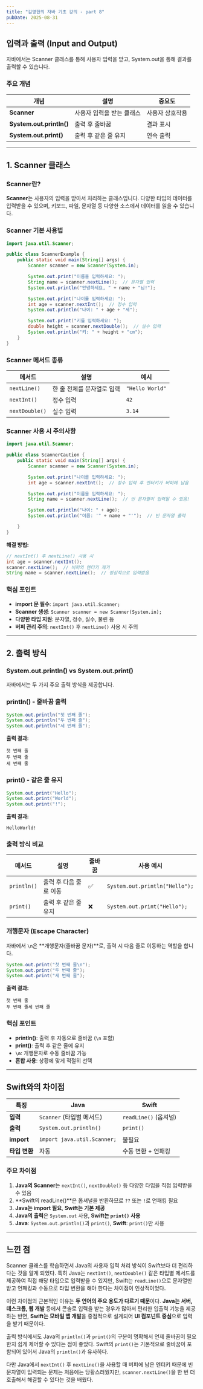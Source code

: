 ```yaml
---
title: "김영한의 자바 기초 강의 - part 8"
pubDate: 2025-08-31
---
```


## 입력과 출력 (Input and Output)

자바에서는 Scanner 클래스를 통해 사용자 입력을 받고, System.out을 통해 결과를 출력할 수 있습니다.

### 주요 개념

| 개념                     | 설명                      | 중요도          |
| ------------------------ | ------------------------- | --------------- |
| **Scanner**              | 사용자 입력을 받는 클래스 | 사용자 상호작용 |
| **System.out.println()** | 출력 후 줄바꿈            | 결과 표시       |
| **System.out.print()**   | 출력 후 같은 줄 유지      | 연속 출력       |

---

## 1. Scanner 클래스

### Scanner란?

**Scanner**는 사용자의 입력을 받아서 처리하는 클래스입니다. 다양한 타입의 데이터를 입력받을 수 있으며, 키보드, 파일, 문자열 등 다양한 소스에서 데이터를 읽을 수 있습니다.

### Scanner 기본 사용법

```java
import java.util.Scanner;

public class ScannerExample {
    public static void main(String[] args) {
        Scanner scanner = new Scanner(System.in);

        System.out.print("이름을 입력하세요: ");
        String name = scanner.nextLine();  // 문자열 입력
        System.out.println("안녕하세요, " + name + "님!");

        System.out.print("나이를 입력하세요: ");
        int age = scanner.nextInt();  // 정수 입력
        System.out.println("나이: " + age + "세");

        System.out.print("키를 입력하세요: ");
        double height = scanner.nextDouble();  // 실수 입력
        System.out.println("키: " + height + "cm");
    }
}
```

### Scanner 메서드 종류

| 메서드         | 설명                       | 예시            |
| -------------- | -------------------------- | --------------- |
| `nextLine()`   | 한 줄 전체를 문자열로 입력 | `"Hello World"` |
| `nextInt()`    | 정수 입력                  | `42`            |
| `nextDouble()` | 실수 입력                  | `3.14`          |

### Scanner 사용 시 주의사항

```java
import java.util.Scanner;

public class ScannerCaution {
    public static void main(String[] args) {
        Scanner scanner = new Scanner(System.in);

        System.out.print("나이를 입력하세요: ");
        int age = scanner.nextInt();  // 정수 입력 후 엔터키가 버퍼에 남음

        System.out.print("이름을 입력하세요: ");
        String name = scanner.nextLine();  // 빈 문자열이 입력될 수 있음!

        System.out.println("나이: " + age);
        System.out.println("이름: '" + name + "'");  // 빈 문자열 출력

    }
}
```

**해결 방법:**

```java
// nextInt() 후 nextLine() 사용 시
int age = scanner.nextInt();
scanner.nextLine();  // 버퍼의 엔터키 제거
String name = scanner.nextLine();  // 정상적으로 입력받음
```

### 핵심 포인트

- **import 문 필수**: `import java.util.Scanner;`
- **Scanner 생성**: `Scanner scanner = new Scanner(System.in);`
- **다양한 타입 지원**: 문자열, 정수, 실수, 불린 등
- **버퍼 관리 주의**: `nextInt()` 후 `nextLine()` 사용 시 주의

---

## 2. 출력 방식

### System.out.println() vs System.out.print()

자바에서는 두 가지 주요 출력 방식을 제공합니다.

### println() - 줄바꿈 출력

```java
System.out.println("첫 번째 줄");
System.out.println("두 번째 줄");
System.out.println("세 번째 줄");
```

**출력 결과:**

```
첫 번째 줄
두 번째 줄
세 번째 줄
```

### print() - 같은 줄 유지

```java
System.out.print("Hello");
System.out.print("World");
System.out.print("!");
```

**출력 결과:**

```
HelloWorld!
```

### 출력 방식 비교

| 메서드      | 설명                   | 줄바꿈 | 사용 예시                      |
| ----------- | ---------------------- | ------ | ------------------------------ |
| `println()` | 출력 후 다음 줄로 이동 | ✅     | `System.out.println("Hello");` |
| `print()`   | 출력 후 같은 줄 유지   | ❌     | `System.out.print("Hello");`   |

### 개행문자 (Escape Character)

자바에서 `\n`은 **개행문자(줄바꿈 문자)**로, 출력 시 다음 줄로 이동하는 역할을 합니다.

```java
System.out.print("첫 번째 줄\n");
System.out.print("두 번째 줄");
System.out.print("세 번째 줄");
```

**출력 결과:**

```
첫 번째 줄
두 번째 줄세 번째 줄
```

### 핵심 포인트

- **println()**: 출력 후 자동으로 줄바꿈 (`\n` 포함)
- **print()**: 출력 후 같은 줄에 유지
- **`\n`**: 개행문자로 수동 줄바꿈 가능
- **혼합 사용**: 상황에 맞게 적절히 선택

---

## Swift와의 차이점

| 특징          | Java                        | Swift                 |
| ------------- | --------------------------- | --------------------- |
| **입력**      | `Scanner` (타입별 메서드)   | `readLine()` (옵셔널) |
| **출력**      | `System.out.println()`      | `print()`             |
| **import**    | `import java.util.Scanner;` | 불필요                |
| **타입 변환** | 자동                        | 수동 변환 + 언패킹    |

### 주요 차이점

1. **Java의 Scanner**는 `nextInt()`, `nextDouble()` 등 다양한 타입을 직접 입력받을 수 있음
2. **Swift의 readLine()**은 옵셔널을 반환하므로 `??` 또는 `!`로 언패킹 필요
3. **Java는 import 필요**, **Swift는 기본 제공**
4. **Java의 출력**은 `System.out` 사용, **Swift는 `print()` 사용**
5. **Java**: `System.out.println()`과 `print()`, **Swift**: `print()`만 사용

---

## 느낀 점

Scanner 클래스를 학습하면서 Java의 사용자 입력 처리 방식이 Swift보다 더 편리하다는 것을 알게 되었다. 특히 Java는 `nextInt()`, `nextDouble()` 같은 타입별 메서드를 제공하여 직접 해당 타입으로 입력받을 수 있지만, Swift는 `readLine()`으로 문자열만 받고 언패킹과 수동으로 타입 변환을 해야 한다는 차이점이 인상적이었다.

이런 차이점의 근본적인 이유는 **두 언어의 주요 용도가 다르기 때문**이다. **Java는 서버, 데스크톱, 웹 개발** 등에서 콘솔로 입력을 받는 경우가 많아서 편리한 입출력 기능을 제공하는 반면, **Swift는 모바일 앱 개발**을 중점적으로 설계되어 **UI 컴포넌트 중심**으로 입력을 받기 때문이다.

출력 방식에서도 Java의 `println()`과 `print()`의 구분이 명확해서 언제 줄바꿈이 필요한지 쉽게 제어할 수 있다는 점이 좋았다. Swift의 `print()`는 기본적으로 줄바꿈이 포함되어 있어서 Java의 `println()`과 유사하다.

다만 Java에서 `nextInt()` 후 `nextLine()`을 사용할 때 버퍼에 남은 엔터키 때문에 빈 문자열이 입력되는 문제는 처음에는 당황스러웠지만, `scanner.nextLine()`을 한 번 더 호출해서 해결할 수 있다는 것을 배웠다.
